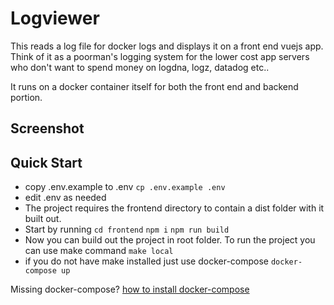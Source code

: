 # Logviewer 
This reads a log file for docker logs and displays it on a front end vuejs app. Think of it as a poorman's logging system for the lower cost app servers who don't want to spend money on logdna, logz, datadog etc..

It runs on a docker container itself for both the front end and backend portion.

## Screenshot


## Quick Start
- copy .env.example to .env ```cp .env.example .env```
- edit .env as needed
- The project requires the frontend directory to contain a dist folder with it built out. 
- Start by running ```cd frontend``` ```npm i``` ```npm run build```
- Now you can build out the project in root folder. To run the project you can use make command ```make local```
- if you do not have make installed just use docker-compose ```docker-compose up```

Missing docker-compose? [how to install docker-compose](https://docs.docker.com/compose/install/)


